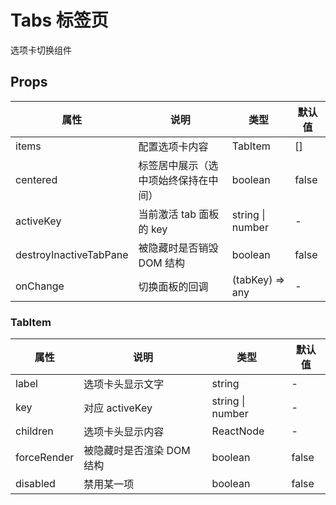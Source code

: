 # Tabs 标签页

选项卡切换组件

## Props

|  属性   | 说明  | 类型  | 默认值  |
|  ----  | ----  |  ----  | ----  |
| items  | 配置选项卡内容 | TabItem  | [] |
| centered  | 标签居中展示（选中项始终保持在中间） | boolean  | false |
| activeKey  | 当前激活 tab 面板的 key | string \| number  | - |
| destroyInactiveTabPane  | 被隐藏时是否销毁 DOM 结构 | boolean  | false |
| onChange  | 切换面板的回调 | (tabKey) => any  | - |

### TabItem

|  属性   | 说明  | 类型  | 默认值  |
|  ----  | ----  |  ----  | ----  |
| label  | 选项卡头显示文字 | string  | - |
| key  | 对应 activeKey | string \| number  | - |
| children  | 选项卡头显示内容 | ReactNode  | - |
| forceRender  | 被隐藏时是否渲染 DOM 结构 | boolean  | false |
| disabled  | 禁用某一项 | boolean  | false |
